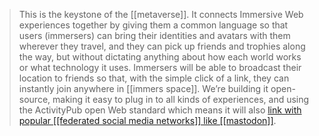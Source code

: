 >This is the keystone of the [[metaverse]]. It connects Immersive Web experiences together by giving them a common language so that users (immersers) can bring their identities and avatars with them wherever they travel, and they can pick up friends and trophies along the way, but without dictating anything about how each world works or what technology it uses. Immersers will be able to broadcast their location to friends so that, with the simple click of a link, they can instantly join anywhere in [[immers space]]. We’re building it open-source, making it easy to plug in to all kinds of experiences, and using the ActivityPub open Web standard which means it will also [link with popular [[federated social media networks]] like [[mastodon]]](https://blog.joinmastodon.org/2018/06/why-activitypub-is-the-future/).





